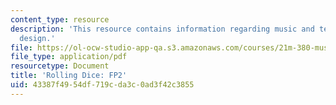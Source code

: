```yaml
---
content_type: resource
description: 'This resource contains information regarding music and technology: Sound
  design.'
file: https://ol-ocw-studio-app-qa.s3.amazonaws.com/courses/21m-380-music-and-technology-sound-design-spring-2016/43387f4954df719cda3c0ad3f42c3855_MIT21M_380S16_assn_fp2dice.pdf
file_type: application/pdf
resourcetype: Document
title: 'Rolling Dice: FP2'
uid: 43387f49-54df-719c-da3c-0ad3f42c3855
---
```

